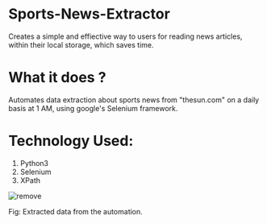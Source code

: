 # Sports-News-Extractor

Creates a simple and effiective way to users for reading news articles, within their local storage, which saves time.

# What it does ?

Automates data extraction about sports news from "thesun.com" on a daily basis at 1 AM, using google's Selenium framework.

# Technology Used: 

1. Python3 
2. Selenium
3. XPath

![remove](https://github.com/MXMxRazer/Sports-News-Extractor/assets/107698120/c05e60ec-5eb0-4448-b6fd-4a7b5acfd5d4)

Fig: Extracted data from the automation. 
